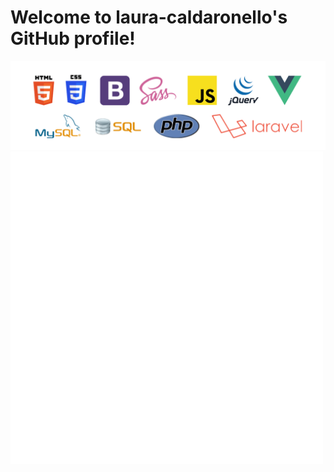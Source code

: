 <h1>Welcome to laura-caldaronello's GitHub profile!</h1>
<img width="1200" src="img/linguaggi.png">
<img width="500" src="img/pointing.gif">
